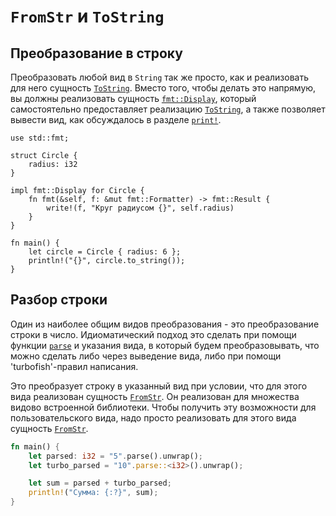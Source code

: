 # `FromStr` и `ToString`

## Преобразование в строку

Преобразовать любой вид в `String` так же просто, как и реализовать для него сущность [`ToString`](https://doc.rust-lang.org/std/string/trait.ToString.html). Вместо того, чтобы делать это напрямую, вы должны реализовать сущность [`fmt::Display`](https://doc.rust-lang.org/std/fmt/trait.Display.html), который самостоятельно предоставляет реализацию [`ToString`](https://doc.rust-lang.org/std/string/trait.ToString.html), а 
также позволяет вывести вид, как обсуждалось в разделе [`print!`](../hello/print.md).

```rust,editable
use std::fmt;

struct Circle {
    radius: i32
}

impl fmt::Display for Circle {
    fn fmt(&self, f: &mut fmt::Formatter) -> fmt::Result {
        write!(f, "Круг радиусом {}", self.radius)
    }
}

fn main() {
    let circle = Circle { radius: 6 };
    println!("{}", circle.to_string());
}
```

## Разбор строки

Один из наиболее общим видов преобразования - это преобразование строки в число. Идиоматический подход это сделать при помощи функции [`parse`](https://doc.rust-lang.org/std/primitive.str.html#method.parse) и указания вида, в который будем преобразовывать, что можно сделать либо через выведение вида, либо при помощи 'turbofish'-правил написания.

Это преобразует строку в указанный вид при условии, что для этого вида реализован сущность [`FromStr`](https://doc.rust-lang.org/std/str/trait.FromStr.html). 
Он реализован для множества видово встроенной библиотеки. 
Чтобы получить эту возможности для пользовательского вида, надо просто реализовать для этого вида сущность [`FromStr`](https://doc.rust-lang.org/std/str/trait.FromStr.html).

```rust
fn main() {
    let parsed: i32 = "5".parse().unwrap();
    let turbo_parsed = "10".parse::<i32>().unwrap();

    let sum = parsed + turbo_parsed;
    println!("Сумма: {:?}", sum);
}
```
